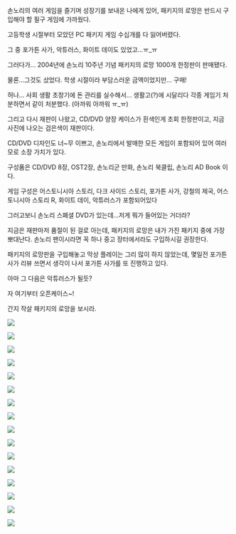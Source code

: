 손노리의 여러 게임을 즐기며 성장기를 보내온 나에게 있어, 패키지의 로망은 반드시 구입해야 할 필구 게임에 가까웠다. 

고등학생 시절부터 모았던 PC 패키지 게임 수십개를 다 잃어버렸다.

그 중 포가튼 사가, 악튜러스, 화이트 데이도 있었고...ㅠ_ㅠ

그러다가... 2004년에 손노리 10주년 기념 패키지의 로망 1000개 한정판이 판매됐다.

물론...그것도 샀었다. 학생 시절이라 부담스러운 금액이었지만... 구매!

허나... 사회 생활 초창기에 돈 관리를 실수해서... 생활고(?)에 시달리다 각종 게임기 처분하면서 같이 처분했다. (아까워 아까워 ㅠ_ㅠ)

그리고 다시 재판이 나왔고, CD/DVD 양장 케이스가 흰색인게 초회 한정판이고, 지금 사진에 나오는 검은색이 재판이다.

CD/DVD 디자인도 너~무 이쁘고, 손노리에서 발매한 모든 게임이 포함되어 있어 여러모로 소장 가치가 있다.

구성품은 CD/DVD 8장, OST2장, 손노리군 만화, 손노리 북클립, 손노리 AD Book 이다.

게임 구성은 어스토니시아 스토리, 다크 사이드 스토리, 포가튼 사가, 강철의 제국, 어스토니시아 스토리 R, 화이트 데이, 악튜러스가 포함되어있다

그러고보니 손노리 스폐셜 DVD가 있는데...저게 뭐가 들어있는 거더라?

지금은 재판마저 품절이 된 걸로 아는데, 패키지의 로망은 내가 가진 패키지 중에 가장 뽀대난다. 손노리 팬이시라면 꼭 하나 중고 장터에서라도 구입하시길 권장한다.

패키지의 로망판을 구입해놓고 막상 플레이는 그리 많이 하지 않았는데, 몇일전 포가튼 사가 리뷰 쓰면서 생각이 나서 포가튼 사가를 또 진행하고 있다.

아마 그 다음은 악튜러스가 될듯?

자 여기부터 오픈케이스~!

간지 작살 패키지의 로망을 보시라.

![](./0.jpg)

![](./1.jpg)

![](./2.jpg)

![](./3.jpg)

![](./4.jpg)

![](./5.jpg)

![](./6.jpg)

![](./7.jpg)

![](./8.jpg)

![](./9.jpg)

![](./10.jpg)

![](./11.jpg)

![](./12.jpg)

![](./13.jpg)

![](./14.jpg)

![](./15.jpg)

